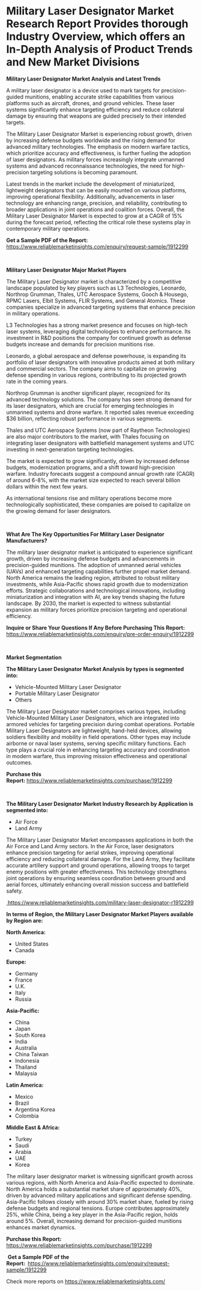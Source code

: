 <p><h1>Military Laser Designator Market Research Report Provides thorough Industry Overview, which offers an In-Depth Analysis of Product Trends and New Market Divisions</h1></p><p><strong>Military Laser Designator Market Analysis and Latest Trends</strong></p>
<p><p>A military laser designator is a device used to mark targets for precision-guided munitions, enabling accurate strike capabilities from various platforms such as aircraft, drones, and ground vehicles. These laser systems significantly enhance targeting efficiency and reduce collateral damage by ensuring that weapons are guided precisely to their intended targets.</p><p>The Military Laser Designator Market is experiencing robust growth, driven by increasing defense budgets worldwide and the rising demand for advanced military technologies. The emphasis on modern warfare tactics, which prioritize accuracy and effectiveness, is further fueling the adoption of laser designators. As military forces increasingly integrate unmanned systems and advanced reconnaissance technologies, the need for high-precision targeting solutions is becoming paramount.</p><p>Latest trends in the market include the development of miniaturized, lightweight designators that can be easily mounted on various platforms, improving operational flexibility. Additionally, advancements in laser technology are enhancing range, precision, and reliability, contributing to broader applications in joint operations and coalition forces. Overall, the Military Laser Designator Market is expected to grow at a CAGR of 15% during the forecast period, reflecting the critical role these systems play in contemporary military operations.</p></p>
<p><strong>Get a Sample PDF of the Report:&nbsp;</strong> <a href="https://www.reliablemarketinsights.com/enquiry/request-sample/1912299?utm_campaign=3044&utm_medium=2&utm_source=Github&utm_content=ia&utm_term=08042025&utm_id=military-laser-designator">https://www.reliablemarketinsights.com/enquiry/request-sample/1912299</a></p>
<p>&nbsp;</p>
<p><strong>Military Laser Designator Major Market Players</strong></p>
<p><p>The Military Laser Designator market is characterized by a competitive landscape populated by key players such as L3 Technologies, Leonardo, Northrop Grumman, Thales, UTC Aerospace Systems, Gooch & Housego, RPMC Lasers, Elbit Systems, FLIR Systems, and General Atomics. These companies specialize in advanced targeting systems that enhance precision in military operations.</p><p>L3 Technologies has a strong market presence and focuses on high-tech laser systems, leveraging digital technologies to enhance performance. Its investment in R&D positions the company for continued growth as defense budgets increase and demands for precision munitions rise.</p><p>Leonardo, a global aerospace and defense powerhouse, is expanding its portfolio of laser designators with innovative products aimed at both military and commercial sectors. The company aims to capitalize on growing defense spending in various regions, contributing to its projected growth rate in the coming years.</p><p>Northrop Grumman is another significant player, recognized for its advanced technology solutions. The company has seen strong demand for its laser designators, which are crucial for emerging technologies in unmanned systems and drone warfare. It reported sales revenue exceeding $36 billion, reflecting robust performance in various segments.</p><p>Thales and UTC Aerospace Systems (now part of Raytheon Technologies) are also major contributors to the market, with Thales focusing on integrating laser designators with battlefield management systems and UTC investing in next-generation targeting technologies.</p><p>The market is expected to grow significantly, driven by increased defense budgets, modernization programs, and a shift toward high-precision warfare. Industry forecasts suggest a compound annual growth rate (CAGR) of around 6-8%, with the market size expected to reach several billion dollars within the next few years. </p><p>As international tensions rise and military operations become more technologically sophisticated, these companies are poised to capitalize on the growing demand for laser designators.</p></p>
<p>&nbsp;</p>
<p><strong>What Are The Key Opportunities For Military Laser Designator Manufacturers?</strong></p>
<p><p>The military laser designator market is anticipated to experience significant growth, driven by increasing defense budgets and advancements in precision-guided munitions. The adoption of unmanned aerial vehicles (UAVs) and enhanced targeting capabilities further propel market demand. North America remains the leading region, attributed to robust military investments, while Asia-Pacific shows rapid growth due to modernization efforts. Strategic collaborations and technological innovations, including miniaturization and integration with AI, are key trends shaping the future landscape. By 2030, the market is expected to witness substantial expansion as military forces prioritize precision targeting and operational efficiency.</p></p>
<p><strong>Inquire or Share Your Questions If Any Before Purchasing This Report:</strong> <a href="https://www.reliablemarketinsights.com/enquiry/pre-order-enquiry/1912299?utm_campaign=3044&utm_medium=2&utm_source=Github&utm_content=ia&utm_term=08042025&utm_id=military-laser-designator">https://www.reliablemarketinsights.com/enquiry/pre-order-enquiry/1912299</a></p>
<p>&nbsp;</p>
<p><strong>Market Segmentation</strong></p>
<p><strong>The Military Laser Designator Market Analysis by types is segmented into:</strong></p>
<p><ul><li>Vehicle-Mounted Military Laser Designator</li><li>Portable Military Laser Designator</li><li>Others</li></ul></p>
<p><p>The Military Laser Designator market comprises various types, including Vehicle-Mounted Military Laser Designators, which are integrated into armored vehicles for targeting precision during combat operations. Portable Military Laser Designators are lightweight, hand-held devices, allowing soldiers flexibility and mobility in field operations. Other types may include airborne or naval laser systems, serving specific military functions. Each type plays a crucial role in enhancing targeting accuracy and coordination in modern warfare, thus improving mission effectiveness and operational outcomes.</p></p>
<p><strong>Purchase this Report:&nbsp;</strong><a href="https://www.reliablemarketinsights.com/purchase/1912299?utm_campaign=3044&utm_medium=2&utm_source=Github&utm_content=ia&utm_term=08042025&utm_id=military-laser-designator">https://www.reliablemarketinsights.com/purchase/1912299</a></p>
<p>&nbsp;</p>
<p><strong>The Military Laser Designator Market Industry Research by Application is segmented into:</strong></p>
<p><ul><li>Air Force</li><li>Land Army</li></ul></p>
<p><p>The Military Laser Designator Market encompasses applications in both the Air Force and Land Army sectors. In the Air Force, laser designators enhance precision targeting for aerial strikes, improving operational efficiency and reducing collateral damage. For the Land Army, they facilitate accurate artillery support and ground operations, allowing troops to target enemy positions with greater effectiveness. This technology strengthens joint operations by ensuring seamless coordination between ground and aerial forces, ultimately enhancing overall mission success and battlefield safety.</p></p>
<p><a href="https://www.reliablemarketinsights.com/military-laser-designator-r1912299?utm_campaign=3044&utm_medium=2&utm_source=Github&utm_content=ia&utm_term=08042025&utm_id=military-laser-designator">&nbsp;https://www.reliablemarketinsights.com/military-laser-designator-r1912299</a></p>
<p><strong>In terms of Region, the Military Laser Designator Market Players available by Region are:</strong></p>
<p>
    <p> <strong> North America: </strong>
        <ul>
            <li>United States</li>
            <li>Canada</li>
        </ul>
        </p> 
    <p> <strong> Europe: </strong>
        <ul>
            <li>Germany</li>
            <li>France</li>
            <li>U.K.</li>
            <li>Italy</li>
            <li>Russia</li>
        </ul>
        </p> 
    <p> <strong> Asia-Pacific: </strong>
        <ul>
            <li>China</li>
            <li>Japan</li>
            <li>South Korea</li>
            <li>India</li>
            <li>Australia</li>
            <li>China Taiwan</li>
            <li>Indonesia</li>
            <li>Thailand</li>
            <li>Malaysia</li>
        </ul>
        </p> 
    <p> <strong> Latin America: </strong>
        <ul>
            <li>Mexico</li>
            <li>Brazil</li>
            <li>Argentina Korea</li>
            <li>Colombia</li>
        </ul>
        </p> 
    <p> <strong> Middle East & Africa: </strong>
        <ul>
            <li>Turkey</li>
            <li>Saudi</li>
            <li>Arabia</li>
            <li>UAE</li>
            <li>Korea</li>
        </ul>
    </p>
    </p>
<p><p>The military laser designator market is witnessing significant growth across various regions, with North America and Asia-Pacific expected to dominate. North America holds a substantial market share of approximately 40%, driven by advanced military applications and significant defense spending. Asia-Pacific follows closely with around 30% market share, fueled by rising defense budgets and regional tensions. Europe contributes approximately 25%, while China, being a key player in the Asia-Pacific region, holds around 5%. Overall, increasing demand for precision-guided munitions enhances market dynamics.</p></p>
<p><strong>Purchase this Report: </strong><a href="https://www.reliablemarketinsights.com/purchase/1912299?utm_campaign=3044&utm_medium=2&utm_source=Github&utm_content=ia&utm_term=08042025&utm_id=military-laser-designator">https://www.reliablemarketinsights.com/purchase/1912299</a></p>
<p>&nbsp;<strong>Get a Sample PDF of the Report:&nbsp;&nbsp;</strong><a href="https://www.reliablemarketinsights.com/enquiry/request-sample/1912299?utm_campaign=3044&utm_medium=2&utm_source=Github&utm_content=ia&utm_term=08042025&utm_id=military-laser-designator">https://www.reliablemarketinsights.com/enquiry/request-sample/1912299</a></p>
<p><strong></strong></p>
<p>Check more reports on <a href="https://www.reliablemarketinsights.com/?utm_campaign=3044&utm_medium=2&utm_source=Github&utm_content=ia&utm_term=08042025&utm_id=military-laser-designator">https://www.reliablemarketinsights.com/</a></p>